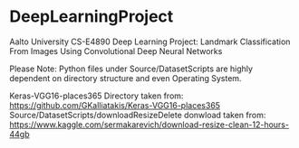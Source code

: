 # DeepLearningProject

Aalto University CS-E4890 Deep Learning Project: 
Landmark Classification From Images Using Convolutional Deep Neural Networks

Please Note: Python files under Source/DatasetScripts are highly dependent on directory structure and even Operating System. 

Keras-VGG16-places365 Directory taken from: https://github.com/GKalliatakis/Keras-VGG16-places365
Source/DatasetScripts/downloadResizeDelete donwload taken from: https://www.kaggle.com/sermakarevich/download-resize-clean-12-hours-44gb
